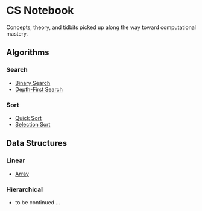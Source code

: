 # CS Notebook

Concepts, theory, and tidbits picked up along the way toward computational mastery.

## Algorithms

### Search

*   [Binary Search](algorithms/search/binary/README.md)
*   [Depth-First Search](algorithms/search/dfs/README.md)

### Sort

*   [Quick Sort](algorithms/sort/quick/README.md)
*   [Selection Sort](algorithms/sort/selection/README.md)

## Data Structures

### Linear

*   [Array](data-structures/linear/array/README.md)

### Hierarchical

*   to be continued ...
